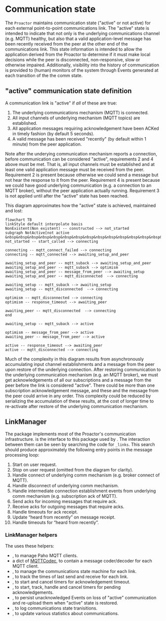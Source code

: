 # Communication state

The `Proactor` maintains communication state ("active" or not active) for each external point-to-point communications
link. The "active" state is intended to indicate that not only is the underlying communications channel (e.g. MQTT)
healthy, but also that a valid application-level message has been recently received from the peer at the other end of
the communications link. This state information is intended to allow the application derived from the Proactor
to determine if it must make local decisions while the peer is disconnected, non-responsive, slow or otherwise impaired.
Additionally, visibility into the history of communication is provided to (human) monitors of the system through Events
generated at each transition of the the comm state.

## "active" communication state definition

A communication link is "active" if _all_ of these are true:

1. The underlying communications mechanism (MQTT) is connected.
2. All input channels of underlying mechanism (MQTT topics) are established.
3. All application messages requiring acknowledgement have been ACKed in timely fashion (by default 5 seconds).
4. A valid message has been received "recently" (by default within 1 minute) from the peer application.

Note after the underying communication mechanism reports a connection, before communication can be considered "active",
requirements 2 and 4 above must be met. That is, all input channels must be established and at least one valid
application message must be received from the peer. Requirement 2 is present because otherwise we could send a message
but not hear the response to it from the peer. Requirement 4 is present because we could have good underlying
communication (e.g. a connection to an MQTT broker), without the peer application actually running. Requirement 3 is
not applied until after the "active" state has been reached.

This diagram approximates how the "active" state is achieved, maintained and lost:

```{mermaid}
flowchart TB
linkStyle default interpolate basis
NonExistent(Non existent) -- constructed --> not_started
subgraph NotActive[not active &nbsp&nbsp&nbsp&nbsp&nbsp&nbsp&nbsp&nbsp&nbsp&nbsp&nbsp&nbsp&nbsp&nbsp&nbsp]
not_started -- start_called --> connecting

connecting -- mqtt_connect_failed --> connecting
connecting -- mqtt_connected --> awaiting_setup_and_peer

awaiting_setup_and_peer -- mqtt_suback --> awaiting_setup_and_peer
awaiting_setup_and_peer -- mqtt_suback --> optimism
awaiting_setup_and_peer -- message_from_peer --> awaiting_setup
awaiting_setup_and_peer -- mqtt_disconnected  --> connecting

awaiting_setup -- mqtt_suback --> awaiting_setup
awaiting_setup -- mqtt_disconnected  --> connecting

optimism -- mqtt_disconnected --> connecting
optimism -- response_timeout --> awaiting_peer

awaiting_peer -- mqtt_disconnected  --> connecting
end

awaiting_setup -- mqtt_suback --> active

optimism -- message_from_peer --> active
awaiting_peer -- message_from_peer --> active

active -- response_timeout --> awaiting_peer
active -- mqtt_disconnected --> connecting
```

Much of the complexity in this diagram results from asynchronously accumulating input channel establishments and a
message from the peer upon restore of the underlying connection. After restoring communication to the underlying
communication mechanism (e.g. an MQTT broker), we must get acknowledgements of all our subscriptions and a message from
the peer before the link is considered "active". There could be more than one subscription acknowledgement message, and
these and the message from the peer could arrive in any order. This complexity could be reduced by serializing the
accumulation of these results, at the cost of longer time to re-activate after restore of the underlying communication
mechanism.

## LinkManager

The [](gwproactor.links) package implements most of the Proactor's communication infrastructure. [](LinkManager) is the
interface to this package used by [](Proactor). The interaction between them can be seen by searching the code for
`_links`. This search should produce approximately the following entry points in the message processing loop:

1. Start on user request.
2. Stop on user request (omitted from the diagram for clarity).
3. Handle connect of underlying comm mechanism (e.g. broker connect of MQTT).
4. Handle disconnect of underlying comm mechanism.
5. Handle intermediate connection establishment events from underlying comm mechanism (e.g. subscription ack of MQTT).
6. Send acks for incoming messages that require ack.
7. Receive acks for outgoing messages that require acks.
8. Handle timeouts for ack receipt.
9. Update “heard from recently” on message receipt.
10. Handle timeouts for “heard from recently”.

### LinkManager helpers

The [](LinkManager) uses these helpers:

- [](MQTTClients), to manage Paho MQTT clients.
- a dict of [MQTTCodec](https://github.com/thegridelectric/gridworks-protocol/blob/dev/src/gwproto/decoders.py),
  to contain a message coder/decoder for each MQTT client.
- [](LinkStates), to manage the communications state machine for each link.
- [](MessageTimes), to track the times of last send and receive for each link.
- [](TimerManagerInterface), to start and cancel timers for acknowledgement timeout.
- [](AckManager), to start, track, handle and cancel timers for pending acknowledgements.
- [](PersisterInterface), to persist unacknowledged Events on loss of "active" communication and re-upload them when
  "active" state is restored.
- [](ProactorLogger), to log communications state tranisitions.
- [](ProactorStats), to update various statistics about communications.
